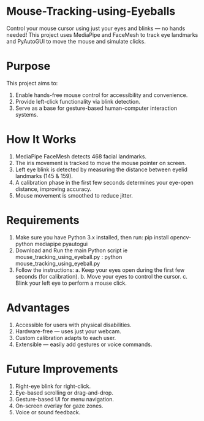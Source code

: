 # Mouse-Tracking-using-Eyeballs
Control your mouse cursor using just your eyes and blinks — no hands needed! This project uses MediaPipe and FaceMesh to track eye landmarks and PyAutoGUI to move the mouse and simulate clicks.

# Purpose
This project aims to:
1. Enable hands-free mouse control for accessibility and convenience.
2. Provide left-click functionality via blink detection.
3. Serve as a base for gesture-based human-computer interaction systems.

# How It Works
1. MediaPipe FaceMesh detects 468 facial landmarks.
2. The iris movement is tracked to move the mouse pointer on screen.
3. Left eye blink is detected by measuring the distance between eyelid landmarks (145 & 159).
4. A calibration phase in the first few seconds determines your eye-open distance, improving accuracy.
5. Mouse movement is smoothed to reduce jitter.

# Requirements
1. Make sure you have Python 3.x installed, then run:
    pip install opencv-python mediapipe pyautogui
2. Download and Run the main Python script ie mouse_tracking_using_eyeball.py :
   python mouse_tracking_using_eyeball.py
3. Follow the instructions:
   a. Keep your eyes open during the first few seconds (for calibration).
   b. Move your eyes to control the cursor.
   c. Blink your left eye to perform a mouse click.

# Advantages
1. Accessible for users with physical disabilities.
2. Hardware-free — uses just your webcam.
3. Custom calibration adapts to each user.
4. Extensible — easily add gestures or voice commands.

# Future Improvements
1. Right-eye blink for right-click.
2. Eye-based scrolling or drag-and-drop.
3. Gesture-based UI for menu navigation.
4. On-screen overlay for gaze zones.
5. Voice or sound feedback.


  


